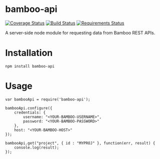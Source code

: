 # bamboo-api

[![Coverage Status](https://coveralls.io/repos/drewwalker/bamboo-api/badge.svg?branch=master&service=bitbucket)](https://coveralls.io/bitbucket/drewwalker/bamboo-api?branch=master)
[![Build Status](https://travis-ci.org/drew-walker/bamboo-api.svg?branch=master)](https://travis-ci.org/drew-walker/bamboo-api)
[![Requirements Status](https://requires.io/bitbucket/drewwalker/bamboo-api/requirements.svg?branch=master)](https://requires.io/bitbucket/drewwalker/bamboo-api/requirements/?branch=master)

A server-side node module for requesting data from Bamboo REST APIs.

# Installation

    npm install bamboo-api

# Usage

    var bambooApi = require('bamboo-api');

    bambooApi.configure({
        credentials: {
            username: "<YOUR-BAMBOO-USERNAME>",
            password: "<YOUR-BAMBOO-PASSWORD>"
        },
        host: "<YOUR-BAMBOO-HOST>"
    });

    bambooApi.get("project", { id : "MYPROJ" }, function(err, result) {
        console.log(result);
    });